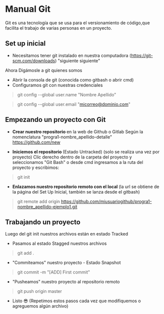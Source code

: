 <h1>Manual Git</h1>
Git es una tecnología que se usa para el versionamiento de código,que facilita el trabajo de varias personas en un proyecto.

<h2>Set up inicial</h2>

* Necesitamos tener git instalado en nuestra computadora (https://git-scm.com/downloads) "siguiente siguiente"

Ahora Digámosle a git quienes somos 
- Abrir la consola de git (conocida como gitbash o abrir cmd)
- Configuramos git con nuestras credenciales
> git config --global user.name "Nombre Apellido"

> git config --global user.email "micorreo@dominio.com"



<h2>Empezando un proyecto con Git</h2>

* <b>Crear nuestro repositorio </b>  en la web de Github o Gitlab
Según la nomenclatura "progra1-nombre_apellido-detalle"
https://github.com/new

* <b>Iniciemos el repositorio </b> (Estado Untracked) (solo se realiza una vez por proyecto) Clic derecho dentro de la carpeta del proyecto y seleccionamos "Git Bash" o desde cmd ingresamos a la ruta del proyecto y escribimos:</p>

> git init

* <b>Enlazamos nuestro repositorio remoto con el local </b> (la url se obtiene de la página del Set Up Inicial, también se lanza desde el gitbash) 

> git remote add origin https://github.com/miusuariogithub/progra1-nombre_apellido-ejemplo1.git



<h2>Trabajando un proyecto</h2>
Luego del git init nuestros archivos están en estado Tracked

- Pasamos al estado Stagged nuestros archivos
> git add .

- "Commiteamos" nuestro proyecto - Estado Snapshot
> git commit -m "[ADD] First commit"

- "Pusheamos" nuestro proyecto al repositorio remoto
> git push origin master

- Listo 😎 (Repetimos estos pasos cada vez que modifiquemos o agreguemos algún archivo)



